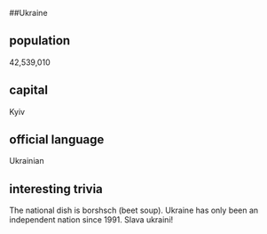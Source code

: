 ##Ukraine
## population
42,539,010

## capital
Kyiv
 
## official language
Ukrainian

## interesting trivia
The national dish is borshsch (beet soup).
Ukraine has only been an independent nation since 1991.
Slava ukraini!


